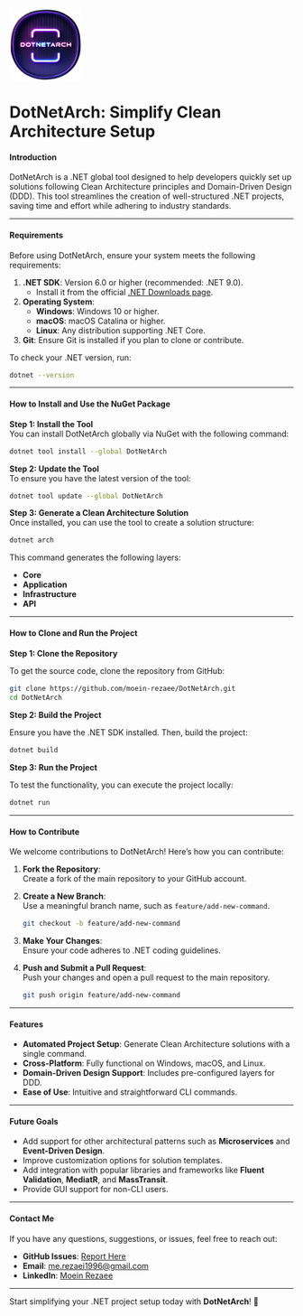 <img src="assets/icon.png" width="128" height="128" style="vertical-align: middle;"/>

# **DotNetArch: Simplify Clean Architecture Setup**  

#### **Introduction**  

DotNetArch is a .NET global tool designed to help developers quickly set up solutions following Clean Architecture principles and Domain-Driven Design (DDD). This tool streamlines the creation of well-structured .NET projects, saving time and effort while adhering to industry standards.  

---

#### **Requirements**  

Before using DotNetArch, ensure your system meets the following requirements:  

1. **.NET SDK**: Version 6.0 or higher (recommended: .NET 9.0).  
   - Install it from the official [.NET Downloads page](https://dotnet.microsoft.com/download).  
2. **Operating System**:  
   - **Windows**: Windows 10 or higher.  
   - **macOS**: macOS Catalina or higher.  
   - **Linux**: Any distribution supporting .NET Core.  
3. **Git**: Ensure Git is installed if you plan to clone or contribute.  

To check your .NET version, run:  

```bash
dotnet --version
```  

---

#### **How to Install and Use the NuGet Package**  

**Step 1: Install the Tool**  
You can install DotNetArch globally via NuGet with the following command:  

```bash
dotnet tool install --global DotNetArch
```  

**Step 2: Update the Tool**  
To ensure you have the latest version of the tool:  

```bash
dotnet tool update --global DotNetArch
```  

**Step 3: Generate a Clean Architecture Solution**  
Once installed, you can use the tool to create a solution structure:  

```bash
dotnet arch
```  

This command generates the following layers:  

- **Core**  
- **Application**  
- **Infrastructure**  
- **API**  

---

#### **How to Clone and Run the Project**  

**Step 1: Clone the Repository**  

To get the source code, clone the repository from GitHub:  

```bash
git clone https://github.com/moein-rezaee/DotNetArch.git
cd DotNetArch
```  

**Step 2: Build the Project**  

Ensure you have the .NET SDK installed. Then, build the project:  

```bash
dotnet build
```  

**Step 3: Run the Project**  

To test the functionality, you can execute the project locally:  

```bash
dotnet run
```  

---

#### **How to Contribute**  

We welcome contributions to DotNetArch! Here’s how you can contribute:  

1. **Fork the Repository**:  
   Create a fork of the main repository to your GitHub account.  

2. **Create a New Branch**:  
   Use a meaningful branch name, such as `feature/add-new-command`.  

   ```bash
   git checkout -b feature/add-new-command
   ```  

3. **Make Your Changes**:  
   Ensure your code adheres to .NET coding guidelines.  

4. **Push and Submit a Pull Request**:  
   Push your changes and open a pull request to the main repository.  

   ```bash
   git push origin feature/add-new-command
   ```  

---

#### **Features**  

- **Automated Project Setup**: Generate Clean Architecture solutions with a single command.  
- **Cross-Platform**: Fully functional on Windows, macOS, and Linux.  
- **Domain-Driven Design Support**: Includes pre-configured layers for DDD.  
- **Ease of Use**: Intuitive and straightforward CLI commands.  

---

#### **Future Goals**  

- Add support for other architectural patterns such as **Microservices** and **Event-Driven Design**.  
- Improve customization options for solution templates.  
- Add integration with popular libraries and frameworks like **Fluent Validation**, **MediatR**, and **MassTransit**.  
- Provide GUI support for non-CLI users.  

---

#### **Contact Me**  

If you have any questions, suggestions, or issues, feel free to reach out:  

- **GitHub Issues**: [Report Here](https://github.com/moein-rezaee/DotNetArch/issues)  
- **Email**: me.rezaei1996@gmail.com  
- **LinkedIn**: [Moein Rezaee](https://linkedin.com/in/moein-rezaee-26331a125)  

---

Start simplifying your .NET project setup today with **DotNetArch**! 🚀